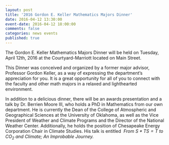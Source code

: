 ```yaml
---
layout: post
title: '2016 Gordon E. Keller Mathematics Majors Dinner'
date: 2016-04-12 13:30:00
event-date: 2016-04-12 18:00:00
comments: false
categories: news events
published: true
---
```

The Gordon E. Keller Mathematics Majors Dinner will be held on Tuesday, April 12th, 2016 at the Courtyard-Marriott located on Main Street.

<!--more-->

This Dinner was conceived and organized by a former major advisor, Professor Gordon Keller, as a way of expressing the department’s appreciation for you. It is a great opportunity for all of you to connect with the faculty and other math majors in a relaxed and lighthearted environment.

In addition to a delicious dinner, there will be an awards presentation and a talk by Dr. Berrien Moore III, who holds a PhD in Mathematics from our own department. He is currently the Dean of the College of Atmospheric and Geographical Sciences at the University of Oklahoma, as well as the Vice President of Weather and Climate Programs and the Director of the National Weather Center. Additionally, he holds the position of Chesapeake Energy Corporation Chair in Climate Studies. His talk is entitled  <em>From $S*TS=T$ to $CO_2$ and Climate; An Improbable Journey.</em>
